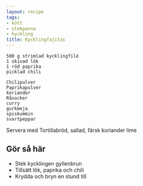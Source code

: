 ```yaml
---
layout: recipe
tags:
- kött
- stekpanna
- kyckling
title: Kycklingfajitas
---
```



```
500 g strimlad kycklingfilé
1 skivad lök
1 röd paprika
picklad chili

Chilipulver
Paprikapulver
koriander
Råsocker
curry
gurkmeja
spiskummin
svartpeppar
```

Servera med Tortillabröd, sallad, färsk koriander lime

## Gör så här
* Stek kycklingen gyllenbrun
* Tillsätt lök, paprika och chili
* Krydda och bryn en stund till
